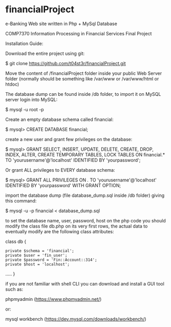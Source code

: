 # financialProject

e-Banking Web site written in Php + MySql Database

COMP7370 Information Processing in Financial Services Final Project

Installation Guide:

Download the entire project using git:

$ git clone https://github.com/t04st3r/financialProject.git

Move the content of /financialProject folder inside your public Web Server folder 
(normally should be something like /var/www or /var/www/html or htdoc)

The database dump can be found inside /db folder, 
to import it on MySQL server login into MySQL: 

$ mysql -u root -p

Create an empty database schema called financial:

$ mysql> CREATE DATABASE financial;

create a new user and grant few privileges on the database:

$ mysql> GRANT SELECT, INSERT, UPDATE, DELETE, CREATE, DROP, INDEX, ALTER, 
CREATE TEMPORARY TABLES, LOCK TABLES ON financial.* 
TO 'yourusername'@'localhost' IDENTIFIED BY 'yourpassword';

Or grant ALL privileges to EVERY database schema:

$ mysql> GRANT ALL PRIVILEGES ON *.* TO 'yourusername'@'localhost' 
IDENTIFIED BY 'yourpassword' WITH GRANT OPTION;

import the database dump (file database_dump.sql inside
/db folder) giving this command:

$ mysql -u <username previously created> -p financial < database_dump.sql

to set the database name, user, password, host on the php code you should modify 
the class file db.php on its very first rows, the actual data to eventually 
modify are the following class attributes:

class db {

    private $schema = 'financial';
    private $user = 'fin_user';
    private $password = 'Fin::Account::314';
    private $host = 'localhost';  

.....
}

if you are not familiar with shell CLI you can download and install a GUI 
tool such as: 

phpmyadmin (https://www.phpmyadmin.net/)

or:

mysql workbench (https://dev.mysql.com/downloads/workbench/)
